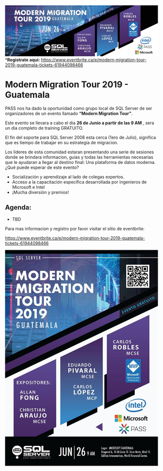 ![Header](images/header.jpg)
***Registrate aqui:** https://www.eventbrite.ca/e/modern-migration-tour-2019-guatemala-tickets-61944098466

# Modern Migration Tour 2019 - Guatemala

PASS nos ha dado la oportunidad como grupo local de SQL Server de ser organizadores de un evento llamado **“Modern Migration Tour”**.

Este evento se llevara a cabo el dia **26 de Junio a partir de las 9 AM** , sera un dia completo de training GRATUITO.

El fin del soporte para SQL Server 2008 esta cerca (1ero de Julio), significa que es tiempo de trabajar en su estrategia de migracion.

Los lideres de esta comunidad estaran presentando una serie de sesiones donde se brindara informacion, guias y todas las herramientas necesarias que le ayudaran a llegar al destino final: Una plataforma de datos moderna.
¿Qué puede esperar de este evento?

- Socialización y aprendizaje al lado de colegas expertos.
- Acceso a la capacitación específica desarrollada por ingenieros de Microsoft e Intel
- ¡Mucha diversión y premios!

## Agenda:

- TBD

Para mas informacion y registro por favor visitar el sitio de eventbrite: 

https://www.eventbrite.ca/e/modern-migration-tour-2019-guatemala-tickets-61944098466

![Modern Migration Tour Banner](images/Banner.jpg)

